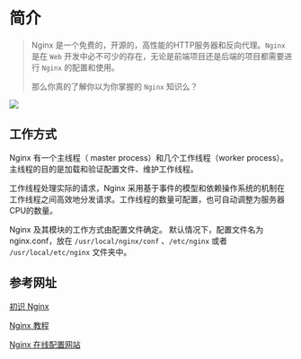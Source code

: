 # 简介

> Nginx 是一个免费的，开源的，高性能的HTTP服务器和反向代理。`Nginx` 是在 `Web` 开发中必不可少的存在，无论是前端项目还是后端的项目都需要进行 `Nginx` 的配置和使用。
>
> 那么你真的了解你以为你掌握的 `Nginx` 知识么？

![](http://md.laragh.top/vuepress/nginx.png)

## 工作方式

Nginx 有一个主线程（ master process）和几个工作线程（worker process）。主线程的目的是加载和验证配置文件、维护工作线程。

工作线程处理实际的请求，Nginx 采用基于事件的模型和依赖操作系统的机制在工作线程之间高效地分发请求。工作线程的数量可配置，也可自动调整为服务器CPU的数量。

Nginx 及其模块的工作方式由配置文件确定。 默认情况下，配置文件名为 nginx.conf，放在 `/usr/local/nginx/conf` 、`/etc/nginx` 或者 `/usr/local/etc/nginx` 文件夹中。


## 参考网址

[初识 Nginx](https://lufficc.com/blog/nginx-for-beginners)

[Nginx 教程](https://www.gitbook.com/book/yinsigan/nginx)

[Nginx 在线配置网站](https://nginxconfig.io/)
